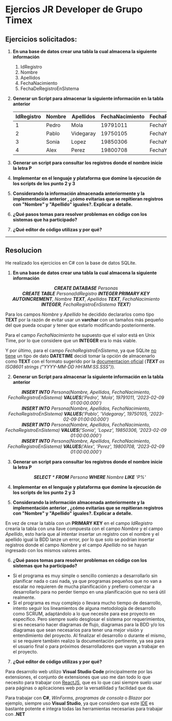 # Ejercios JR Developer de Grupo Timex

## Ejercicios solicitados:

1. **En una base de datos crear una tabla la cual almacena la siguiente información** 

   1. IdRegistro 
   2. Nombre 
   3. Apellidos 
   4. FechaNacimiento 
   5. FechaDeRegistroEnSIstema 

2. **Generar un Script para almacenar la siguiente información en la tabla anterior** 

   | IdRegistro | Nombre | Apellidos | FechaNacimiento | FechaRegistroEnSistema |
   | ---------- | ------ | --------- | --------------- | ---------------------- |
   | 1          | Pedro  | Mola      | 19791011        | FechaYHoraActual       |
   | 2          | Pablo  | Videgaray | 19750105        | FechaYHoraActual       |
   | 3          | Sonia  | Lopez     | 19850306        | FechaYHoraActual       |
   | 4          | Alex   | Perez     | 19800708        | FechaYHoraActual       |

    

3. **Generar un script para consultar los registros donde el nombre inicie la letra P**

4. **Implementar en el lenguaje y plataforma que domine la ejecución de los scripts de los punto 2 y 3**

5. **Considerando la información almacenada anteriormente y la implementación anterior , ¿cómo evitarías que se repitieran registros con "Nombre" y "Apellido" iguales?. Explicar a detalle.**

6. **¿Qué pasos tomas para resolver problemas en código con los sistemas que ha participado?**

7. **¿Qué editor de código utilizas y por qué?**

---

## Resolucion

He realizado los ejercicios en C# con la base de datos SQLite.

1. **En una base de datos crear una tabla la cual almacena la siguiente información**

<div align="center"><i><b>CREATE DATABASE</b> Personas</i></div>

<div align="center"><i><b>CREATE TABLE</b> Persona(IdRegistro <b>INTEGER PRIMARY KEY AUTOINCREMENT</b>, Nombre <b>TEXT</b>, Apellidos <b>TEXT</b>, FechaNacimiento <b>INTEGER</b>, FechaRegistroEnSistema <b>TEXT</b>)</i></div>

<div></div>

Para los campos *Nombre* y *Apellido* he decidido declararlos como tipo **TEXT** por la razón de evitar usar un **varchar** con un tamaños más pequeño del que pueda ocupar y tener que estarlo modificando posteriormente.

Para el campo *FechaNacimiento* he supuesto que el valor está en Unix Time, por lo que considere que un **INTEGER** era lo más viable.

Y por último, para el campo *FechaRegistroEnSistema*, ya que SQLite [no tiene](https://www.sqlite.org/datatype3.html#:~:text=2.2.-,Date%20and%20Time%20Datatype,DD%20HH%3AMM%3ASS.) un tipo de dato **DATETIME** decidí tomar la opción de almacenarlo como **TEXT** con el formato sugerido por la [documentacion oficial](https://www.sqlite.org/datatype3.html) (***TEXT** as ISO8601 strings ("YYYY-MM-DD HH:MM:SS.SSS")*).

<div></div>

2. **Generar un Script para almacenar la siguiente información en la tabla anterior**

<div align="center"><i><b>INSERT INTO</b> Persona(Nombre, Apellidos, FechaNacimiento, FechaRegistroEnSistema) <b>VALUES</b>('Pedro', 'Mola', 19791011, '2023-02-09 01:00:00.000')</i></div>

<div align="center"><i><b>INSERT INTO</b> Persona(Nombre, Apellidos, FechaNacimiento, FechaRegistroEnSistema) <b>VALUES</b>('Pablo', 'Videgaray', 19750105, '2023-02-09 01:00:00.000')</i></div>

<div align="center"><i><b>INSERT INTO</b> Persona(Nombre, Apellidos, FechaNacimiento, FechaRegistroEnSistema) <b>VALUES</b>('Sonia', 'Lopez', 19850306, '2023-02-09 01:00:00.000')</i></div>

<div align="center"><i><b>INSERT INTO</b> Persona(Nombre, Apellidos, FechaNacimiento, FechaRegistroEnSistema) <b>VALUES</b>('Alex', 'Perez', 19800708, '2023-02-09 01:00:00.000')</i></div>

<div></div>

3. **Generar un script para consultar los registros donde el nombre inicie la letra P**

   <div align="center"><i><b>SELECT</b> * <b>FROM</b> Persona <b>WHERE</b> Nombre <b>LIKE</b> 'P%'</i></div>

   <div></div>

4. **Implementar en el lenguaje y plataforma que domine la ejecución de los scripts de los punto 2 y 3**

<div></div>

5. **Considerando la información almacenada anteriormente y la implementación anterior , ¿cómo evitarías que se repitieran registros con "Nombre" y "Apellido" iguales?. Explicar a detalle.**

En vez de crear la tabla con un **PRIMARY KEY** en el campo *IdRegistro* crearía la tabla con una llave compuesta con el campo *Nombre* y el campo *Apellido*, esto haría que al intentar insertar un registro con el nombre y el apellido igual la BDD lanze un error, por lo que solo se podrían insertar registros donde el campo *Nombre* y el campo *Apellido* no se hayan ingresado con los mismos valores antes.

<div></div>

6. **¿Qué pasos tomas para resolver problemas en código con los sistemas que ha participado?**

- Si el programa es muy simple o sencillo comienzo a desarrollarlo sin planificar nada o casi nada, ya que programas pequeños que no van a escalar no requieren de mucha planificación y prefiero comenzar a desarrollarlo para no perder tiempo en una planificación que no será útil realmente.
- Si el programa es muy complejo o llevara mucho tiempo de desarrollo, intento seguir los lineamientos de alguna metodología de desarrollo como SCRUM, adaptándolo a lo que necesite para ese proyecto en específico. Pero siempre suelo desglosar el sistema por requerimientos, si es necesario hacer diagramas de flujo, diagramas para la BDD y/o los diagramas que sean necesarios para tener una mejor visión y entendimiento del proyecto. Al finalizar el desarrollo o durante el mismo, si se requiere también realizo la documentación pertinente, ya sea para el usuario final o para próximos desarrolladores que vayan a trabajar en el proyecto.

<div></div>

7. **¿Qué editor de código utilizas y por qué?**

Para desarrollo web utilizo **Visual Studio Code** principalmente por las extensiones, el conjunto de extensiones que uso me dan todo lo que necesito para trabajar con <u>ReactJS</u>, que es lo que casi siempre suelo usar para páginas o aplicaciones web por la versatilidad y facilidad que da.


Para trabajar con **C#**, *WinForms, programas de consola* o *Blazor* por ejemplo, siempre uso **Visual Studio**, ya que considero que este <u>IDE</u> es bastante potente e integra todas las herramientas necesarias para trabajar con **.NET**

